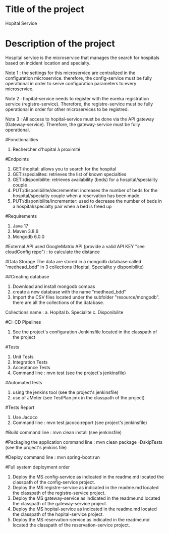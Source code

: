 # Title of the project #
Hopital Service

# Description of the project
Hospital service is the microservice that manages the search for hospitals based on incident location and specialty.

Note 1 : the settings for this microservice are centralized in the configuration microservice. therefore, the config-service must be fully operational in order to serve configuration parameters to every microservice.

Note 2 : hopital-service needs to register with the eureka registration service (registre-service). Therefore, the registre-service must be fully operational in order for other microservices to be registred.

Note 3 : All access to hopital-service must be done via the API gateway (Gateway-service). Therefore, the gateway-service must be fully operational.

#Fonctionalities
1. Rechercher d'hopital à proximité

#Endpoints
1. GET:/hopital: allows you to search for the hospital
2. GET:/specialites: retrieves the list of known specialties
3. GET:/disponibilite: retrieves availability (beds) for a hospital/speciality couple
4. PUT:/disponibilite/decrementer: increases the number of beds for the hospital/specialty couple when a reservation has been made
5. PUT:/disponibilite/incrementer: used to decrease the number of beds in a hospital/specialty pair when a bed is freed up

#Requirements
1. Java 17
2. Maven 3.8.6
3. Mongodb 6.0.0

#External API used
GoogleMatrix API (provide a valid API KEY "see cloudConfig repo")  : to calculate the distance


#Data Storage
The data are stored in a mongodb database called "medhead_bdd" in 3 collections (Hopital, Specialite y disponibilite)

##Creating database
1. Download and install mongodb compas
2. create a new database with the name "medhead_bdd"
3. Import the CSV files located under the subfolder "resource/mongodb". there are all the collections of the database.

Collections name : 
a. Hopital
b. Specialite
c. Disponibilite

#CI-CD Pipelines
1. See the project's configuration Jenkinsfile located in the classpath of the project

#Tests
1. Unit Tests
2. Integration Tests
4. Acceptance Tests
3. Command line : mvn test (see the project's jenkinsfile)

#Automated tests 
1. using the jenkins tool (see the project's jenkinsfile)
2. use of JMeter (see TestPlan.jmx in the classpath of the project)

#Tests Report
1. Use Jacoco
2. Command line : mvn test jacoco:report (see project's jenkinsfile)

#Build
command line : mvn clean install (see jenkinsfile)

#Packaging the application
command line : mvn clean package -DskipTests (see the project's jenkins file)

#Deploy
command line : mvn spring-boot:run

#Full system deployment order

1. Deploy the MS config-service as indicated in the readme.md located the classpath of the config-service project.
2. Deploy the MS registre-service as indicated in the readme.md located the classpath of the registre-service project.
3. Deploy the MS gateway-service as indicated in the readme.md located the classpath of the gateway-service project.
4. Deploy the MS hopital-service as indicated in the readme.md located the classpath of the hopital-service project.
5. Deploy the MS reservation-service as indicated in the readme.md located the classpath of the reservation-service project.

